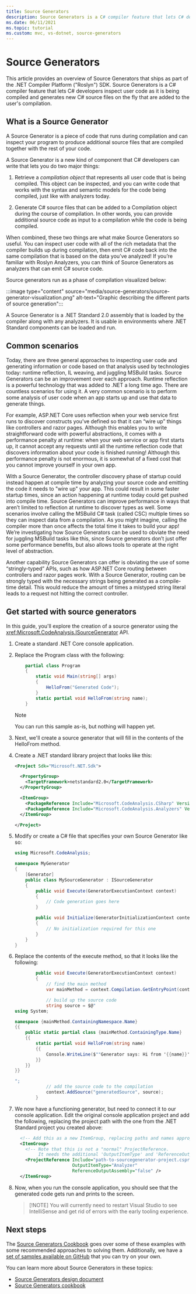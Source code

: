 ```yaml
---
title: Source Generators
description: Source Generators is a C# compiler feature that lets C# developers inspect user code as it is being compiled and generates new C# source files on the fly that are added to the user's compilation.
ms.date: 06/11/2021
ms.topic: tutorial
ms.custom: mvc, vs-dotnet, source-generators
---
```

# Source Generators

This article provides an overview of Source Generators that ships as part of the .NET Compiler Platform ("Roslyn") SDK. Source Generators is a C# compiler feature that lets C# developers inspect user code as it is being compiled and generates new C# source files on the fly that are added to the user's compilation.

## What is a Source Generator

A Source Generator is a piece of code that runs during compilation and can inspect your program to produce additional source files that are compiled together with the rest of your code.

A Source Generator is a new kind of component that C# developers can write that lets you do two major things:

1. Retrieve a *compilation object* that represents all user code that is being compiled. This object can be inspected, and you can write code that works with the syntax and semantic models for the code being compiled, just like with analyzers today.

2. Generate C# source files that can be added to a Compilation object during the course of compilation. In other words, you can provide additional source code as input to a compilation while the code is being compiled.

When combined, these two things are what make Source Generators so useful. You can inspect user code with all of the rich metadata that the compiler builds up during compilation, then emit C# code back into the same compilation that is based on the data you’ve analyzed! If you’re familiar with Roslyn Analyzers, you can think of Source Generators as analyzers that can emit C# source code.

Source generators run as a phase of compilation visualized below:

:::image type="content" source="media/source-generators/source-generator-visualization.png" alt-text="Graphic describing the different parts of source generation":::

A Source Generator is a .NET Standard 2.0 assembly that is loaded by the compiler along with any analyzers. It is usable in environments where .NET Standard components can be loaded and run.

## Common scenarios

Today, there are three general approaches to inspecting user code and generating information or code based on that analysis used by technologies today: runtime reflection, IL weaving, and juggling MSBuild tasks. Source Generators can be an improvement over each approach.
Runtime reflection is a powerful technology that was added to .NET a long time ago. There are countless scenarios for using it. A very common scenario is to perform some analysis of user code when an app starts up and use that data to generate things.

For example, ASP.NET Core uses reflection when your web service first runs to discover constructs you’ve defined so that it can “wire up” things like controllers and razor pages. Although this enables you to write straightforward code with powerful abstractions, it comes with a performance penalty at runtime: when your web service or app first starts up, it cannot accept any requests until all the runtime reflection code that discovers information about your code is finished running! Although this performance penalty is not enormous, it is somewhat of a fixed cost that you cannot improve yourself in your own app.

With a Source Generator, the controller discovery phase of startup could instead happen at compile time by analyzing your source code and emitting the code it needs to "wire up" your app. This could result in some faster startup times, since an action happening at runtime today could get pushed into compile time.
Source Generators can improve performance in ways that aren’t limited to reflection at runtime to discover types as well. Some scenarios involve calling the MSBuild C# task (called CSC) multiple times so they can inspect data from a compilation. As you might imagine, calling the compiler more than once affects the total time it takes to build your app! We’re investigating how Source Generators can be used to obviate the need for juggling MSBuild tasks like this, since Source generators don’t just offer some performance benefits, but also allows tools to operate at the right level of abstraction.

Another capability Source Generators can offer is obviating the use of some “stringly-typed” APIs, such as how ASP.NET Core routing between controllers and razor pages work. With a Source Generator, routing can be strongly typed with the necessary strings being generated as a compile-time detail. This would reduce the amount of times a mistyped string literal leads to a request not hitting the correct controller.

## Get started with source generators

In this guide, you'll explore the creation of a source generator using the <xref:Microsoft.CodeAnalysis.ISourceGenerator> API.

1. Create a standard .NET Core console application.

2. Replace the Program class with the following:

    ```csharp
        partial class Program
        {
            static void Main(string[] args)
            {
                HelloFrom("Generated Code");
            }
            static partial void HelloFrom(string name);
        }
    ```

    > [!NOTE]
    > You can run this sample as-is, but nothing will happen yet.

3. Next, we'll create a source generator that will fill in the contents of the HelloFrom method.

4. Create a .NET standard library project that looks like this:

    ```xml
    <Project Sdk="Microsoft.NET.Sdk">
    
      <PropertyGroup>
        <TargetFramework>netstandard2.0</TargetFramework>
      </PropertyGroup>
    
      <ItemGroup>
        <PackageReference Include="Microsoft.CodeAnalysis.CSharp" Version="3.9.0" PrivateAssets="all" />
        <PackageReference Include="Microsoft.CodeAnalysis.Analyzers" Version="3.0.0" PrivateAssets="all" />
      </ItemGroup>
    
    </Project>
    ```

5. Modify or create a C# file that specifies your own Source Generator like so:

    ```csharp
    using Microsoft.CodeAnalysis;
    
    namespace MyGenerator
    {
        [Generator]
        public class MySourceGenerator : ISourceGenerator
        {
            public void Execute(GeneratorExecutionContext context)
            {
                // Code generation goes here
            }
    
            public void Initialize(GeneratorInitializationContext context)
            {
                // No initialization required for this one
            }
        }
    }
    ```

6. Replace the contents of the execute method, so that it looks like the following:

    ```csharp
            public void Execute(GeneratorExecutionContext context)
            {
                // find the main method
                var mainMethod = context.Compilation.GetEntryPoint(context.CancellationToken);
    
                // build up the source code
                string source = $@"
    using System;
    
    namespace {mainMethod.ContainingNamespace.Name} 
    {{
        public static partial class {mainMethod.ContainingType.Name} 
        {{
            static partial void HelloFrom(string name)
            {{
                Console.WriteLine($""Generator says: Hi from '{{name}}'"");
            }}
        }}
    }}
    
    ";
                // add the source code to the compilation
                context.AddSource("generatedSource", source);
            }
    ```

7. We now have a functioning generator, but need to connect it to our console application. Edit the original console application project and add the following, replacing the project path with the one from the .NET Standard project you created above:

    ```xml
      <!-- Add this as a new ItemGroup, replacing paths and names appropriately -->
      <ItemGroup>
        <!-- Note that this is not a "normal" ProjectReference.
             It needs the additional 'OutputItemType' and 'ReferenceOutputAssembly' attributes. -->
        <ProjectReference Include="path-to-sourcegenerator-project.csproj"
                          OutputItemType="Analyzer"
                          ReferenceOutputAssembly="false" />
      </ItemGroup>
    ```

8. Now, when you run the console application, you should see that the generated code gets run and prints to the screen.

    > [!NOTE] You will currently need to restart Visual Studio to see IntelliSense and get rid of errors with the early tooling experience.

## Next steps

The [Source Generators Cookbook](https://github.com/dotnet/roslyn/blob/master/docs/features/source-generators.cookbook.md) goes over some of these examples with some recommended approaches to solving them. Additionally, we have a [set of samples available on GitHub](https://github.com/dotnet/roslyn-sdk/tree/master/samples/CSharp/SourceGenerators) that you can try on your own.

You can learn more about Source Generators in these topics:

- [Source Generators design document](https://github.com/dotnet/roslyn/blob/master/docs/features/source-generators.md)
- [Source Generators cookbook](https://github.com/dotnet/roslyn/blob/master/docs/features/source-generators.cookbook.md)
